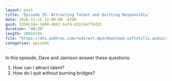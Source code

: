 ```yaml
---
layout: post
title: 'Episode 35: Attracting Talent and Quitting Responsibly'
date: 2016-11-15 12:00:00 -0700
guid: 3350c16e-1480-4862-baf4-832cbe7f6d15
duration: "40:26"
length: 38816704
file: "https://dts.podtrac.com/redirect.mp3/download.softskills.audio/sse-035.mp3"
categories: episode
---
```


In this episode, Dave and Jamison answer these questions:

1. How can I attract talent?
2. How do I quit without burning bridges?
